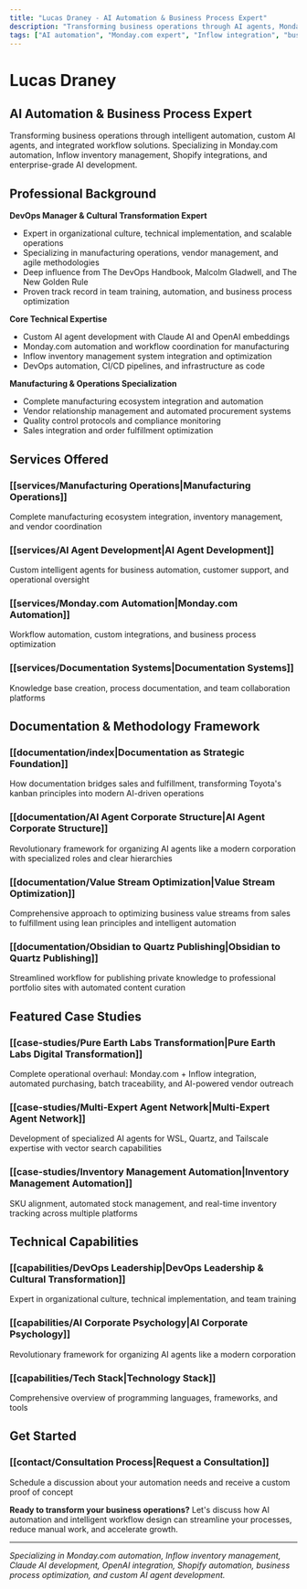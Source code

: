 ```yaml
---
title: "Lucas Draney - AI Automation & Business Process Expert"
description: "Transforming business operations through AI agents, Monday.com automation, Inflow inventory management, and custom workflow solutions. Specializing in Claude AI development, OpenAI embeddings, and DevOps automation."
tags: ["AI automation", "Monday.com expert", "Inflow integration", "business process optimization", "Claude AI", "workflow automation"]
---
```


# Lucas Draney
## AI Automation & Business Process Expert

Transforming business operations through intelligent automation, custom AI agents, and integrated workflow solutions. Specializing in Monday.com automation, Inflow inventory management, Shopify integrations, and enterprise-grade AI development.

## Professional Background

**DevOps Manager & Cultural Transformation Expert**
- Expert in organizational culture, technical implementation, and scalable operations
- Specializing in manufacturing operations, vendor management, and agile methodologies
- Deep influence from The DevOps Handbook, Malcolm Gladwell, and The New Golden Rule
- Proven track record in team training, automation, and business process optimization

**Core Technical Expertise**
- Custom AI agent development with Claude AI and OpenAI embeddings
- Monday.com automation and workflow coordination for manufacturing
- Inflow inventory management system integration and optimization
- DevOps automation, CI/CD pipelines, and infrastructure as code

**Manufacturing & Operations Specialization**
- Complete manufacturing ecosystem integration and automation
- Vendor relationship management and automated procurement systems
- Quality control protocols and compliance monitoring
- Sales integration and order fulfillment optimization

## Services Offered

### [[services/Manufacturing Operations|Manufacturing Operations]]
Complete manufacturing ecosystem integration, inventory management, and vendor coordination

### [[services/AI Agent Development|AI Agent Development]]
Custom intelligent agents for business automation, customer support, and operational oversight

### [[services/Monday.com Automation|Monday.com Automation]] 
Workflow automation, custom integrations, and business process optimization

### [[services/Documentation Systems|Documentation Systems]]
Knowledge base creation, process documentation, and team collaboration platforms

## Documentation & Methodology Framework

### [[documentation/index|Documentation as Strategic Foundation]]
How documentation bridges sales and fulfillment, transforming Toyota's kanban principles into modern AI-driven operations

### [[documentation/AI Agent Corporate Structure|AI Agent Corporate Structure]]
Revolutionary framework for organizing AI agents like a modern corporation with specialized roles and clear hierarchies

### [[documentation/Value Stream Optimization|Value Stream Optimization]]
Comprehensive approach to optimizing business value streams from sales to fulfillment using lean principles and intelligent automation

### [[documentation/Obsidian to Quartz Publishing|Obsidian to Quartz Publishing]]
Streamlined workflow for publishing private knowledge to professional portfolio sites with automated content curation

## Featured Case Studies

### [[case-studies/Pure Earth Labs Transformation|Pure Earth Labs Digital Transformation]]
Complete operational overhaul: Monday.com + Inflow integration, automated purchasing, batch traceability, and AI-powered vendor outreach

### [[case-studies/Multi-Expert Agent Network|Multi-Expert Agent Network]]
Development of specialized AI agents for WSL, Quartz, and Tailscale expertise with vector search capabilities

### [[case-studies/Inventory Management Automation|Inventory Management Automation]]
SKU alignment, automated stock management, and real-time inventory tracking across multiple platforms

## Technical Capabilities

### [[capabilities/DevOps Leadership|DevOps Leadership & Cultural Transformation]]
Expert in organizational culture, technical implementation, and team training

### [[capabilities/AI Corporate Psychology|AI Corporate Psychology]]
Revolutionary framework for organizing AI agents like a modern corporation

### [[capabilities/Tech Stack|Technology Stack]]
Comprehensive overview of programming languages, frameworks, and tools

## Get Started

### [[contact/Consultation Process|Request a Consultation]]
Schedule a discussion about your automation needs and receive a custom proof of concept

**Ready to transform your business operations?** Let's discuss how AI automation and intelligent workflow design can streamline your processes, reduce manual work, and accelerate growth.

---

*Specializing in Monday.com automation, Inflow inventory management, Claude AI development, OpenAI integration, Shopify automation, business process optimization, and custom AI agent development.*